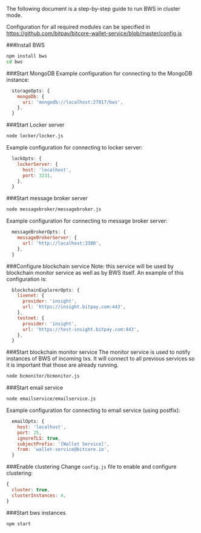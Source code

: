 The following document is a step-by-step guide to run BWS in cluster mode.

Configuration for all required modules can be specified in https://github.com/bitpay/bitcore-wallet-service/blob/master/config.js


###Install BWS
```bash
npm install bws
cd bws
````

###Start MongoDB
Example configuration for connecting to the MongoDB instance:
```javascript
  storageOpts: {
    mongoDb: {
      uri: 'mongodb://localhost:27017/bws',
    },
  }
```

###Start Locker server
```bash
node locker/locker.js
````
Example configuration for connecting to locker server:
```javascript
  lockOpts: {
    lockerServer: {
      host: 'localhost',
      port: 3231,
    },
  }
```

###Start message broker server
```bash
node messagebroker/messagebroker.js
````
Example configuration for connecting to message broker server:
```javascript
  messageBrokerOpts: {
    messageBrokerServer: {
      url: 'http://localhost:3380',
    },
  }
```

###Configure blockchain service
Note: this service will be used by blockchain monitor service as well as by BWS itself.
An example of this configuration is:
```javascript
  blockchainExplorerOpts: {
    livenet: {
      provider: 'insight',
      url: 'https://insight.bitpay.com:443',
    },
    testnet: {
      provider: 'insight',
      url: 'https://test-insight.bitpay.com:443',
    },
  }
```


###Start blockchain monitor service
The monitor service is used to notify instances of BWS of incoming txs. It will connect to all previous services so it is important that those are already running.
```bash
node bcmonitor/bcmonitor.js
````


###Start email service
```bash
node emailservice/emailservice.js
````
Example configuration for connecting to email service (using postfix):
```javascript
  emailOpts: {
    host: 'localhost',
    port: 25,
    ignoreTLS: true,
    subjectPrefix: '[Wallet Service]',
    from: 'wallet-service@bitcore.io',
  }
```

###Enable clustering
Change `config.js` file to enable and configure clustering:
```javascript
{
  cluster: true,
  clusterInstances: 4,
}
```

###Start bws instances
```bash
npm start
````
